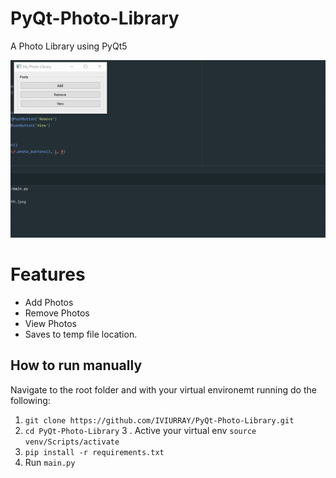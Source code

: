 # PyQt-Photo-Library
A Photo Library using PyQt5

![](media/overview.gif)

# Features
* Add Photos
* Remove Photos
* View Photos
* Saves to temp file location.

## How to run manually
Navigate to the root folder and with your virtual environemt running do the following:
1. `git clone https://github.com/IVIURRAY/PyQt-Photo-Library.git`
2. `cd PyQt-Photo-Library`
3 . Active your virtual env `source venv/Scripts/activate`
4. `pip install -r requirements.txt`
5. Run `main.py`
